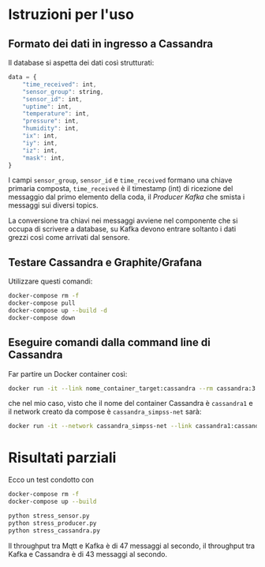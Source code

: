 # Istruzioni per l'uso

## Formato dei dati in ingresso a Cassandra

Il database si aspetta dei dati così strutturati:

```javascript
data = {
    "time_received": int,
    "sensor_group": string,
    "sensor_id": int,
    "uptime": int,
    "temperature": int,
    "pressure": int,
    "humidity": int,
    "ix": int,
    "iy": int,
    "iz": int,
    "mask": int,
}
```

I campi `sensor_group`, `sensor_id` e `time_received` formano una chiave primaria composta, `time_received` è il timestamp (int) di ricezione del messaggio dal primo elemento della coda, il *Producer Kafka* che smista i messaggi sui diversi topics.

La conversione tra chiavi nei messaggi avviene nel componente che si occupa di scrivere a database, su Kafka devono entrare soltanto i dati grezzi così come arrivati dal sensore.

## Testare Cassandra e Graphite/Grafana

Utilizzare questi comandi:

```bash
docker-compose rm -f
docker-compose pull
docker-compose up --build -d
docker-compose down
```

## Eseguire comandi dalla command line di Cassandra

Far partire un Docker container così:

```bash
docker run -it --link nome_container_target:cassandra --rm cassandra:3 cqlsh cassandra
```

che nel mio caso, visto che il nome del container Cassandra è `cassandra1` e il network creato da compose è `cassandra_simpss-net` sarà:

```bash
docker run -it --network cassandra_simpss-net --link cassandra1:cassandra --rm cassandra:3 cqlsh cassandra
```

# Risultati parziali

Ecco un test condotto con

```bash
docker-compose rm -f
docker-compose up --build

python stress_sensor.py
python stress_producer.py
python stress_cassandra.py
```

Il throughput tra Mqtt e Kafka è di 47 messaggi al secondo, il throughput tra Kafka e Cassandra è di 43 messaggi al secondo.
